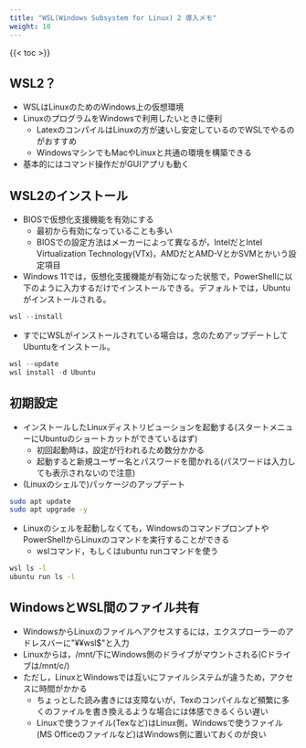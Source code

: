 ```yaml
---
title: "WSL(Windows Subsystem for Linux) 2 導入メモ"
weight: 10
---
```



{{< toc >}}

## WSL2？

- WSLはLinuxのためのWindows上の仮想環境
- LinuxのプログラムをWindowsで利用したいときに便利
  - LatexのコンパイルはLinuxの方が速いし安定しているのでWSLでやるのがおすすめ
  - WindowsマシンでもMacやLinuxと共通の環境を構築できる
- 基本的にはコマンド操作だがGUIアプリも動く

## WSL2のインストール

- BIOSで仮想化支援機能を有効にする
  - 最初から有効になっていることも多い
  - BIOSでの設定方法はメーカーによって異なるが，IntelだとIntel Virtualization Technology(VTx)，AMDだとAMD-VとかSVMとかいう設定項目
- Windows 11では，仮想化支援機能が有効になった状態で，PowerShellに以下のように入力するだけでインストールできる。デフォルトでは，Ubuntuがインストールされる。

```powershell
wsl --install
```

- すでにWSLがインストールされている場合は，念のためアップデートしてUbuntuをインストール。

```powershell
wsl --update
wsl install -d Ubuntu
```

## 初期設定

- インストールしたLinuxディストリビューションを起動する(スタートメニューにUbuntuのショートカットができているはず)
  - 初回起動時は，設定が行われるため数分かかる
  - 起動すると新規ユーザー名とパスワードを聞かれる(パスワードは入力しても表示されないので注意)
- (Linuxのシェルで)パッケージのアップデート

```bash
sudo apt update
sudo apt upgrade -y
```

- Linuxのシェルを起動しなくても，WindowsのコマンドプロンプトやPowerShellからLinuxのコマンドを実行することができる
  - wslコマンド，もしくはubuntu runコマンドを使う

```bash
wsl ls -l
ubuntu run ls -l
```

## WindowsとWSL間のファイル共有

- WindowsからLinuxのファイルへアクセスするには，エクスプローラーのアドレスバーに"&#x00A5;&#x00A5;wsl$"と入力
- Linuxからは，/mnt/下にWindows側のドライブがマウントされる(Cドライブは/mnt/c/)
- ただし，LinuxとWindowsでは互いにファイルシステムが違うため，アクセスに時間がかかる
  - ちょっとした読み書きには支障ないが，Texのコンパイルなど頻繁に多くのファイルを書き換えるような場合には体感できるくらい遅い
  - Linuxで使うファイル(Texなど)はLinux側，Windowsで使うファイル(MS Officeのファイルなど)はWindows側に置いておくのが良い
